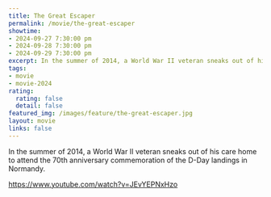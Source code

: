 ```yaml
---
title: The Great Escaper
permalink: /movie/the-great-escaper
showtime:
- 2024-09-27 7:30:00 pm
- 2024-09-28 7:30:00 pm
- 2024-09-29 7:30:00 pm
excerpt: In the summer of 2014, a World War II veteran sneaks out of his care home to attend the 70th anniversary commemoration of the D-Day landings in Normandy.
tags:
- movie
- movie-2024
rating:
  rating: false
  detail: false
featured_img: /images/feature/the-great-escaper.jpg
layout: movie
links: false
---
```


In the summer of 2014, a World War II veteran sneaks out of his care home to attend the 70th anniversary commemoration of the D-Day landings in Normandy.

https://www.youtube.com/watch?v=JEvYEPNxHzo

